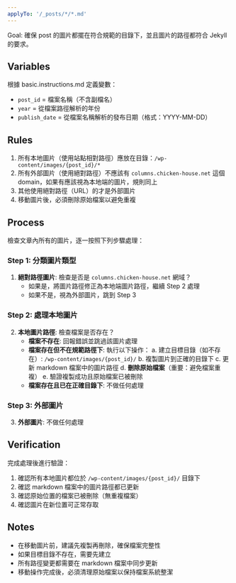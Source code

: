```yaml
---
applyTo: '/_posts/*/*.md'
---
```


Goal: 確保 post 的圖片都擺在符合規範的目錄下，並且圖片的路徑都符合 Jekyll 的要求。

## Variables
根據 basic.instructions.md 定義變數：
- `post_id` = 檔案名稱（不含副檔名）
- `year` = 從檔案路徑解析的年份
- `publish_date` = 從檔案名稱解析的發布日期（格式：YYYY-MM-DD）

## Rules
1. 所有本地圖片（使用站點相對路徑）應放在目錄：`/wp-content/images/{post_id}/*`
2. 所有外部圖片（使用絕對路徑）不應該有 `columns.chicken-house.net` 這個 domain，如果有應該視為本地端的圖片，規則同上
3. 其他使用絕對路徑（URL）的才是外部圖片
4. 移動圖片後，必須刪除原始檔案以避免重複

## Process
檢查文章內所有的圖片，逐一按照下列步驟處理：

### Step 1: 分類圖片類型
1. **絕對路徑圖片**: 檢查是否是 `columns.chicken-house.net` 網域？
   - 如果是，將圖片路徑修正為本地端圖片路徑，繼續 Step 2 處理
   - 如果不是，視為外部圖片，跳到 Step 3

### Step 2: 處理本地圖片
2. **本地圖片路徑**: 檢查檔案是否存在？
   - **檔案不存在**: 回報錯誤並跳過該圖片處理
   - **檔案存在但不在規範路徑下**: 執行以下操作：
     a. 建立目標目錄（如不存在）: `/wp-content/images/{post_id}/`
     b. 複製圖片到正確的目錄下
     c. 更新 markdown 檔案中的圖片路徑
     d. **刪除原始檔案**（重要：避免檔案重複）
     e. 驗證複製成功且原始檔案已被刪除
   - **檔案存在且已在正確目錄下**: 不做任何處理

### Step 3: 外部圖片
3. **外部圖片**: 不做任何處理

## Verification
完成處理後進行驗證：
1. 確認所有本地圖片都位於 `/wp-content/images/{post_id}/` 目錄下
2. 確認 markdown 檔案中的圖片路徑都已更新
3. 確認原始位置的檔案已被刪除（無重複檔案）
4. 確認圖片在新位置可正常存取

## Notes
- 在移動圖片前，建議先複製再刪除，確保檔案完整性
- 如果目標目錄不存在，需要先建立
- 所有路徑變更都需要在 markdown 檔案中同步更新
- 移動操作完成後，必須清理原始檔案以保持檔案系統整潔

